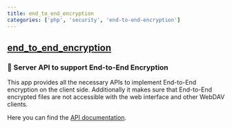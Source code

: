 ```yaml
---
title: end_to_end_encryption
categories: ['php', 'security', 'end-to-end-encryption']
---
```

## [end_to_end_encryption](https://github.com/nextcloud/end_to_end_encryption)

### :closed_lock_with_key: Server API to support End-to-End Encryption


This app provides all the necessary APIs to implement End-to-End encryption
on the client side. Additionally it makes sure that End-to-End encrypted
files are not accessible with the web interface and other WebDAV clients.

Here you can find the [API documentation](https://github.com/nextcloud/end_to_end_encryption/blob/master/doc/api.md).
